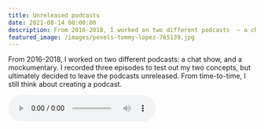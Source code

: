 ```yaml
---
title: Unreleased podcasts
date: 2021-08-14 00:00:00
description: From 2016-2018, I worked on two different podcasts  – a chat show, and a mockumentary. I recorded three episodes to test out my two concepts, but ultimately decided to leave the podcasts unreleased. From time-to-time, I still think about creating a podcast...
featured_image: /images/pexels-tommy-lopez-765139.jpg
---
```


From 2016-2018, I worked on two different podcasts: a chat show, and a mockumentary. I recorded three episodes to test out my two concepts, but ultimately decided to leave the podcasts unreleased. From time-to-time, I still think about creating a podcast.

<p>
<audio controls="controls" src="/media/2018-podcast-teaser.mp3">
    Your browser does not support the HTML5 Audio element.
</audio>
</p>